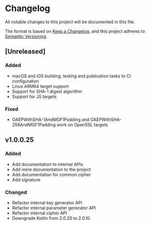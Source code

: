 # Changelog
All notable changes to this project will be documented in this file.

The format is based on [Keep a Changelog](https://keepachangelog.com/en/1.1.0/), 
and this project adheres to [Semantic Versioning](https://semver.org/spec/v2.0.0.html).

## [Unreleased]

### Added
- macOS and iOS building, testing and publication tasks to CI configuration
- Linux ARM64 target support
- Support for SHA-1 digest algorithm
- Support for JS targets

### Fixed
- OAEPWithSHA-1AndMGF1Padding and OAEPWithSHA-256AndMGF1Padding work on OpenSSL targets

## v1.0.0.25

### Added
- Add documentation to internal APIs
- Add more documentation to the project
- Add documentation for common cipher
- Add signature

### Changed
- Refactor internal key generator API
- Refactor internal parameter generator API
- Refactor internal cipher API
- Downgrade Kotlin from 2.0.20 to 2.0.10
